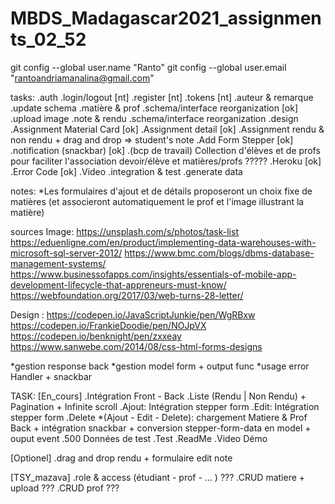 # MBDS_Madagascar2021_assignments_02_52
git config --global user.name "Ranto"
git config --global user.email "rantoandriamanalina@gmail.com"

tasks:
.auth
    .login/logout [nt]
    .register [nt]
    .tokens [nt]
.auteur & remarque
    .update schema
.matière & prof
    .schema/interface reorganization [ok]
    .upload image
.note & rendu
    .schema/interface reorganization
.design
    .Assignment Material Card [ok]
    .Assignment detail [ok]
    .Assignment rendu & non rendu 
        + drag and drop => student's note
    .Add Form Stepper [ok]
.notification (snackbar) [ok]
.(bcp de travail) Collection d'élèves et de profs pour faciliter l'association devoir/élève et matières/profs ?????
.Heroku [ok]
.Error Code [ok]
.Video
.integration & test
.generate data 

notes: 
    *Les formulaires d'ajout et de détails proposeront un choix fixe de matières (et associeront automatiquement le prof et l'image illustrant la matière)


sources Image:
https://unsplash.com/s/photos/task-list
https://eduenligne.com/en/product/implementing-data-warehouses-with-microsoft-sql-server-2012/
https://www.bmc.com/blogs/dbms-database-management-systems/
https://www.businessofapps.com/insights/essentials-of-mobile-app-development-lifecycle-that-appreneurs-must-know/
https://webfoundation.org/2017/03/web-turns-28-letter/

Design :
https://codepen.io/JavaScriptJunkie/pen/WgRBxw
https://codepen.io/FrankieDoodie/pen/NOJpVX
https://codepen.io/benknight/pen/zxxeay
https://www.sanwebe.com/2014/08/css-html-forms-designs

*gestion response back
*gestion model form + output func
*usage error Handler + snackbar

TASK:
[En_cours]
.Intégration Front - Back
    .Liste (Rendu | Non Rendu) + Pagination + Infinite scroll
    .Ajout: Intégration stepper form
    .Edit: Intégration stepper form
    .Delete
        *(Ajout - Edit - Delete): chargement Matiere & Prof Back + intégration snackbar + conversion stepper-form-data en model + ouput event
.500 Données de test
.Test
.ReadMe
.Video Démo

[Optionel]
.drag and drop rendu + formulaire edit note

[TSY_mazava]
.role & access (étudiant - prof - ... ) ???
.CRUD matiere + upload ???
.CRUD prof ???

